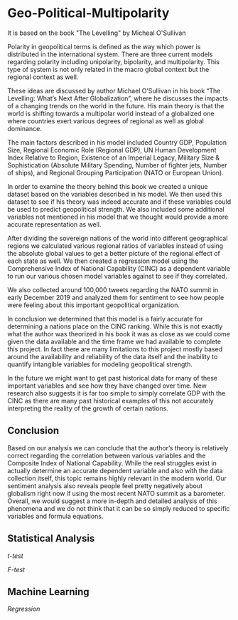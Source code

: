 # Geo-Political-Multipolarity
It is based on the book "The Levelling" by Micheal O'Sullivan 

Polarity in geopolitical terms is defined as the way which power is distributed in the international system. There are three current models regarding polarity including unipolarity, bipolarity, and multipolarity. This type of system is not only related in the macro global context but the regional context as well.

These ideas are discussed by author Michael O’Sullivan in his book “The Levelling: What’s Next After Globalization”, where he discusses the impacts of a changing trends on the world in the future. His main theory is that the world is shifting towards a multipolar world instead of a globalized one where countries exert various degrees of regional as well as global dominance.

The main factors described in his model included Country
GDP, Population Size, Regional Economic Role (Regional
GDP), UN Human Development Index Relative to Region,
Existence of an Imperial Legacy, Military Size &
Sophistication (Absolute Military Spending, Number of
fighter jets, Number of ships), and Regional Grouping Participation (NATO or European Union).


In order to examine the theory behind this book we created a unique dataset based on the variables described in his model. We then used this dataset to see if his theory was indeed accurate and if these variables could be used to predict geopolitical strength. We also included some additional variables not mentioned in his model that we thought would provide a more accurate representation as well.

After dividing the sovereign nations of the world into different geographical regions we calculated various regional ratios of variables instead of using the absolute global values to get a better picture of the regional effect of each state as well. We then created a regression model using the Comprehensive Index of National Capability (CINC) as a dependent variable to run our various chosen model variables against to see if they correlated.

We also collected around 100,000 tweets regarding the NATO summit in early December 2019 and analyzed them for sentiment to see how people were feeling about this important geopolitical organization.

In conclusion we determined that this model is a fairly accurate for determining a nations place on the CINC ranking. While this is not exactly what the author was theorized in his book it was as close as we could come given the data available and the time frame we had available to complete this project. In fact there are many limitations to this project mostly based around the availability and reliability of the data itself and the inability to quantify intangible variables for modeling geopolitical strength.

In the future we might want to get past historical data for many of these important variables and see how they have changed over time. New research also suggests it is far too simple to simply correlate GDP with the CINC as there are many past historical examples of this not accurately interpreting the reality of the growth of certain nations.

## Conclusion ##

Based on our analysis we can conclude that the author’s theory is relatively correct regarding the correlation between various variables and the Composite Index of National Capability. While the real struggles exist in actually determine an accurate dependent variable and also with the data collection itself, this topic remains highly relevant in the modern world. Our sentiment analysis also reveals people feel pretty negatively about globalism right now if using the most recent NATO summit as a barometer. Overall, we would suggest a more in-depth and detailed analysis of this phenomena and we do not think that it can be so simply reduced to specific variables and formula equations.

## Statistical Analysis ##

*t-test*

*F-test*

## Machine Learning ##

*Regression*


